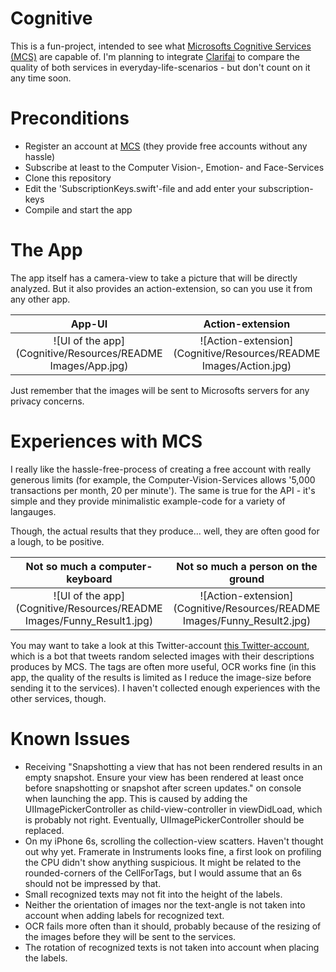 # Cognitive
This is a fun-project, intended to see what [Microsofts Cognitive Services (MCS)](https://www.microsoft.com/cognitive-services/) are capable of. I'm planning to integrate [Clarifai](https://www.clarifai.com/) to compare the quality of both services in everyday-life-scenarios - but don't count on it any time soon.

# Preconditions
- Register an account at [MCS](https://www.microsoft.com/cognitive-services/) (they provide free accounts without any hassle)
- Subscribe at least to the Computer Vision-, Emotion- and Face-Services
- Clone this repository
- Edit the 'SubscriptionKeys.swift'-file and add enter your subscription-keys
- Compile and start the app

# The App

The app itself has a camera-view to take a picture that will be directly analyzed. But it also provides an action-extension, so can you use it from any other app. 

App-UI		| Action-extension
:--------:|:-----------------:
![UI of the app](Cognitive/Resources/README Images/App.jpg) | ![Action-extension](Cognitive/Resources/README Images/Action.jpg)

Just remember that the images will be sent to Microsofts servers for any privacy concerns.

# Experiences with MCS
I really like the hassle-free-process of creating a free account with really generous limits (for example, the Computer-Vision-Services allows '5,000 transactions per month, 20 per minute'). The same is true for the API - it's simple and they provide minimalistic example-code for a variety of langauges.

Though, the actual results that they produce... well, they are often good for a lough, to be positive.

Not so much a computer-keyboard		| Not so much a person on the ground
:--------:|:-----------------:
![UI of the app](Cognitive/Resources/README Images/Funny_Result1.jpg) | ![Action-extension](Cognitive/Resources/README Images/Funny_Result2.jpg)

You may want to take a look at this Twitter-account [this Twitter-account](https://twitter.com/picdescbot), which is a bot that tweets random selected images with their descriptions produces by MCS. The tags are often more useful, OCR works fine (in this app, the quality of the results is limited as I reduce the image-size before sending it to the services). I haven't collected enough experiences with the other services, though.


# Known Issues
- Receiving "Snapshotting a view that has not been rendered results in an empty snapshot. Ensure your view has been rendered at least once before snapshotting or snapshot after screen updates." on console when launching the app. This is caused by adding the UIImagePickerController as child-view-controller in viewDidLoad, which is probably not right. Eventually, UIImagePickerController should be replaced.
- On my iPhone 6s, scrolling the collection-view scatters. Haven't thought out why yet. Framerate in Instruments looks fine, a first look on profiling the CPU didn't show anything suspicious. It might be related to the rounded-corners of the CellForTags, but I would assume that an 6s should not be impressed by that.
- Small recognized texts may not fit into the height of the labels.
- Neither the orientation of images nor the text-angle is not taken into account when adding labels for recognized text.
- OCR fails more often than it should, probably because of the resizing of the images before they will be sent to the services.
- The rotation of recognized texts is not taken into account when placing the labels.